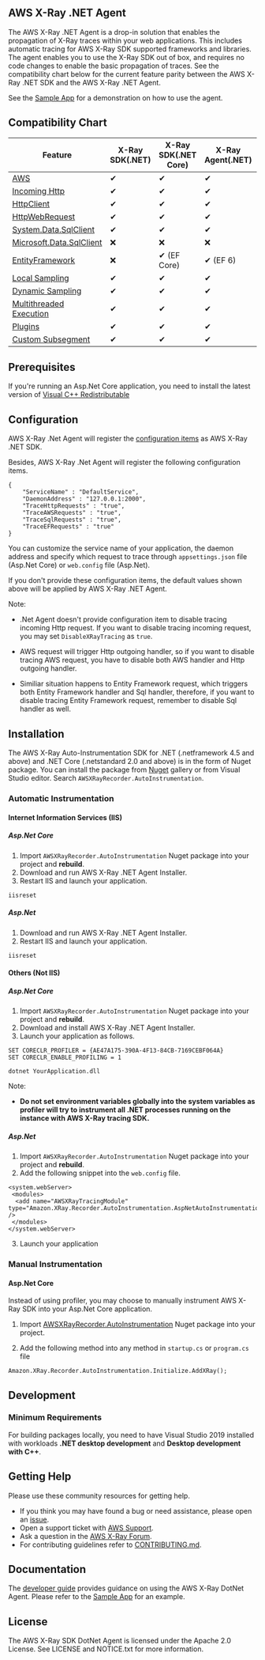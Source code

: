 ﻿## AWS X-Ray .NET Agent

The AWS X-Ray .NET Agent is a drop-in solution that enables the propagation of X-Ray traces within your web applications. This includes automatic tracing for AWS X-Ray SDK supported frameworks and libraries. The agent enables you to use the X-Ray SDK out of box, and requires no code changes to enable the basic propagation of traces. See the compatibility chart below for the current feature parity between the AWS X-Ray .NET SDK and the AWS X-Ray .NET Agent.

See the [Sample App](https://github.com/aws-samples/aws-xray-dotnet-webapp) for a demonstration on how to use the agent.

## Compatibility Chart

| **Feature**	| **X-Ray SDK(.NET)** | **X-Ray SDK(.NET Core)** | **X-Ray Agent(.NET)** | **X-Ray Agent(.NET Core)**|
| ----------- | ----------- | ----------- | ----------- | ----------- |
| [AWS](https://docs.aws.amazon.com/xray/latest/devguide/xray-sdk-dotnet-sdkclients.html) | ✔ | ✔ | ✔ | ✔ |
| [Incoming Http](https://docs.aws.amazon.com/xray/latest/devguide/xray-sdk-dotnet-messagehandler.html) | ✔ | ✔ | ✔ | ✔ |
| [HttpClient](https://docs.aws.amazon.com/xray/latest/devguide/xray-sdk-dotnet-httpclients.html) | ✔ | ✔ | ✔ | ✔ |
| [HttpWebRequest](https://docs.aws.amazon.com/xray/latest/devguide/xray-sdk-dotnet-httpclients.html) | ✔ | ✔ | ✔ | ✔ |
| [System.Data.SqlClient](https://docs.aws.amazon.com/xray/latest/devguide/xray-sdk-dotnet-sqlqueries.html) | ✔ | ✔ | ✔ | ✔ |
| [Microsoft.Data.SqlClient](https://docs.microsoft.com/en-us/dotnet/api/microsoft.data.sqlclient) | ❌ | ❌ |    ❌ |  ✔ |
| [EntityFramework](https://docs.microsoft.com/en-us/ef/) | ❌ |✔ (EF Core)| ✔ (EF 6)| ✔ (EF Core)| 
| [Local Sampling](https://docs.aws.amazon.com/xray/latest/devguide/xray-sdk-dotnet-configuration.html#xray-sdk-dotnet-configuration-sampling) | ✔ | ✔ | ✔ | ✔ |
| [Dynamic Sampling](https://docs.aws.amazon.com/xray/latest/devguide/xray-sdk-dotnet-configuration.html#xray-sdk-dotnet-configuration-sampling) | ✔ | ✔ | ✔ | ✔ |
| [Multithreaded Execution](https://github.com/aws/aws-xray-sdk-dotnet/tree/master#multithreaded-execution-net-and-net-core--nuget) | ✔ | ✔ | ✔ | ✔ |
| [Plugins](https://docs.aws.amazon.com/xray/latest/devguide/xray-sdk-dotnet-configuration.html#xray-sdk-dotnet-configuration-plugins) | ✔ | ✔ | ✔ | ✔ |
| [Custom Subsegment](https://docs.aws.amazon.com/xray/latest/devguide/xray-sdk-dotnet-subsegments.html) | ✔ | ✔ | ✔ | ✔ |

## Prerequisites

If you're running an Asp.Net Core application, you need to install the latest version of [Visual C++ Redistributable ](https://support.microsoft.com/en-us/help/2977003/the-latest-supported-visual-c-downloads)

## Configuration

AWS X-Ray .Net Agent will register the [configuration items](https://github.com/aws/aws-xray-sdk-dotnet/tree/master#configuration) as AWS X-Ray .NET SDK.

Besides, AWS X-Ray .Net Agent will register the following configuration items. 
```
{
    "ServiceName" : "DefaultService",
    "DaemonAddress" : "127.0.0.1:2000",
    "TraceHttpRequests" : "true",
    "TraceAWSRequests" : "true",
    "TraceSqlRequests" : "true",
    "TraceEFRequests" : "true"
}
```
You can customize the service name of your application, the daemon address and specify which request to trace through `appsettings.json` file (Asp.Net Core) or `web.config` file (Asp.Net).

If you don't provide these configuration items, the default values shown above will be applied by AWS X-Ray .NET Agent. 

Note:

* .Net Agent doesn't provide configuration item to disable tracing incoming Http request. If you want to disable tracing incoming request, you may set `DisableXRayTracing` as `true`.

* AWS request will trigger Http outgoing handler, so if you want to disable tracing AWS request, you have to disable both AWS handler and Http outgoing handler.

* Similiar situation happens to Entity Framework request, which triggers both Entity Framework handler and Sql handler, therefore, if you want to disable tracing Entity Framework request, remember to disable Sql handler as well.

## Installation

The AWS X-Ray Auto-Instrumentation SDK for .NET (.netframework 4.5 and above) and .NET Core (.netstandard 2.0 and above) is in the form of Nuget package. You can install the package from [Nuget](https://www.nuget.org/) gallery or from Visual Studio editor. Search `AWSXRayRecorder.AutoInstrumentation`.

### Automatic Instrumentation

#### Internet Information Services (IIS)

##### Asp.Net Core

1. Import `AWSXRayRecorder.AutoInstrumentation` Nuget package into your project and **rebuild**. 
2. Download and run AWS X-Ray .NET Agent Installer.
3. Restart IIS and launch your application.
```
iisreset
```

##### Asp.Net

1. Download and run AWS X-Ray .NET Agent Installer.
3. Restart IIS and launch your application.
```
iisreset
```

#### Others (Not IIS)

##### Asp.Net Core

1. Import `AWSXRayRecorder.AutoInstrumentation` Nuget package into your project and **rebuild**.
2. Download and install AWS X-Ray .NET Agent Installer.
3. Launch your application as follows.
```
SET CORECLR_PROFILER = {AE47A175-390A-4F13-84CB-7169CEBF064A}
SET CORECLR_ENABLE_PROFILING = 1

dotnet YourApplication.dll
```
Note:

* **Do not set environment variables globally into the system variables as profiler will try to instrument all .NET processes running on the instance with AWS X-Ray tracing SDK.** 

##### Asp.Net

1. Import `AWSXRayRecorder.AutoInstrumentation` Nuget package into your project and **rebuild**.
2. Add the following snippet into the `web.config` file.
```
<system.webServer>
 <modules> 
  <add name="AWSXRayTracingModule" type="Amazon.XRay.Recorder.AutoInstrumentation.AspNetAutoInstrumentationModule,AWSXRayRecorder.AutoInstrumentation,Version=1.0.0.0,Culture=neutral,PublicKeyToken=d427001f96b0d0b6" /> 
 </modules>
</system.webServer>
```
3. Launch your application

### Manual Instrumentation

#### Asp.Net Core

Instead of using profiler, you may choose to manually instrument AWS X-Ray SDK into your Asp.Net Core application.

1. Import [AWSXRayRecorder.AutoInstrumentation]() Nuget package into your project.

2. Add the following method into any method in `startup.cs` or `program.cs` file
```
Amazon.XRay.Recorder.AutoInstrumentation.Initialize.AddXRay();
```

## Development

### Minimum Requirements

For building packages locally, you need to have Visual Studio 2019 installed with workloads **.NET desktop development** and **Desktop development with C++**.

## Getting Help

Please use these community resources for getting help.

* If you think you may have found a bug or need assistance, please open an [issue](https://github.com/aws/aws-xray-dotnet-agent/issues/new).
* Open a support ticket with [AWS Support](http://docs.aws.amazon.com/awssupport/latest/user/getting-started.html).
* Ask a question in the [AWS X-Ray Forum](https://forums.aws.amazon.com/forum.jspa?forumID=241&start=0).
* For contributing guidelines refer to [CONTRIBUTING.md](https://github.com/aws/aws-xray-dotnet-agent/blob/master/CONTRIBUTING.md).

## Documentation

The [developer guide](https://docs.aws.amazon.com/xray/latest/devguide/xray-sdk-dotnet.html) provides guidance on using the AWS X-Ray DotNet Agent. Please refer to the [Sample App](https://github.com/aws-samples/aws-xray-dotnet-webapp) for an example.

## License

The AWS X-Ray SDK DotNet Agent is licensed under the Apache 2.0 License. See LICENSE and NOTICE.txt for more information.